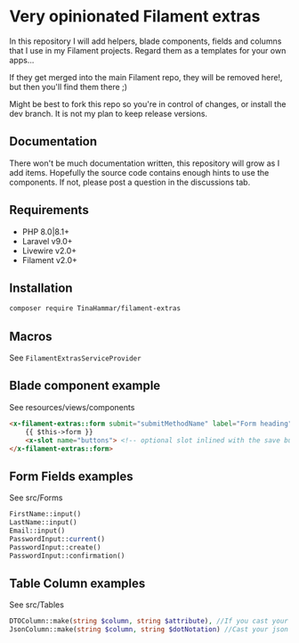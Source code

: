 # Very opinionated Filament extras
In this repository I will add helpers, blade components, fields and columns that I use in my Filament projects.
Regard them as a templates for your own apps...

If they get merged into the main Filament repo, they will be removed here!, but then you'll find them there ;)

Might be best to fork this repo so you're in control of changes, or install the dev branch. It is not my plan to keep release versions.

## Documentation
There won't be much documentation written, this repository will grow as I add items.
Hopefully the source code contains enough hints to use the components.
If not, please post a question in the discussions tab.

## Requirements
- PHP 8.0|8.1+
- Laravel v9.0+
- Livewire v2.0+
- Filament v2.0+

## Installation
```bash
composer require TinaHammar/filament-extras
```

## Macros
See `FilamentExtrasServiceProvider`

## Blade component example
See resources/views/components
```html
<x-filament-extras::form submit="submitMethodName" label="Form heading" description="Very nice form component" button="Save">
    {{ $this->form }}
    <x-slot name="buttons"> <!-- optional slot inlined with the save button --> </x-slot>
</x-filament-extras::form>
```

## Form Fields examples
See src/Forms
```php
FirstName::input()
LastName::input()
Email::input()
PasswordInput::current()
PasswordInput::create()
PasswordInput::confirmation()
```

## Table Column examples
See src/Tables
```php
DTOColumn::make(string $column, string $attribute), //If you cast your json column into DTO's. Retrieved as $column?->attribute ?? ''
JsonColumn::make(string $column, string $dotNotation) //Cast your json column into 'array'. Retreived as data_get($column, $dotNotation, '')
```


